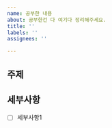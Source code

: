 ```yaml
---
name: 공부한 내용
about: 공부한건 다 여기다 정리해주세요.
title: ''
labels: ''
assignees: ''

---
```


## 주제

## 세부사항
- [ ] 세부사항1
